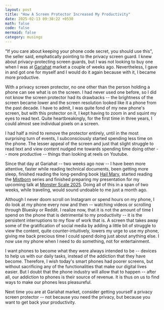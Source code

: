```yaml
---
layout: post
title: "How A Screen Protector Increased My Productivity"
date: 2025-02-13 09:38:22 +0530
math: false
code: false
mermaid: false
category: musings
---
```

"If you care about keeping your phone code secret, you should use this", the seller said, emphatically pointing to the privacy screen guard. I knew about privacy-protecting screen guards, but I was not looking to buy one when I was at [Gariahat](https://www.tripadvisor.in/Attraction_Review-g304558-d6412735-Reviews-Gariahat_Market-Kolkata_Calcutta_Kolkata_District_West_Bengal.html) market a couple of weeks ago. Nevertheless, I gave in and got one for myself and I would do it again because with it, I became more productive.

With a privacy screen protector, no one other than the person holding a phone can see what is on the screen. I had never used one before, so I did not know the screen protector had its drawbacks -- the brightness of the screen became lower and the screen resolution looked like it a phone from the past decade. I have to admit, I was quite fond of my new phone's screen, but with this protector on it, I kept having to zoom in and squint my eyes to read text. Quite heartbreakingly, for the first time in three years, I could almost see individual pixels on a screen. 

I had half a mind to remove the protector entirely, until in the most surprising turn of events, I subconsciously started spending less time on the phone. The lesser appeal of the screen and just that slight struggle to read text and view content nudged me towards spending time doing other -- more productive -- things than looking at reels on Youtube. 

Since that day at Gariahat -- two weeks ago now -- I have been more attentive, faster while reading technical documents, been getting more sleep, finished reading the long-pending book [Hail Mary](https://www.goodreads.com/review/list/149264531-mourjo-sen?utf8=✓&utf8=✓&shelf=read&title=mourjo-sen&sort=date_read&order=d), started reading the [Mistborn](https://www.goodreads.com/book/show/68428.Mistborn) series and finished preparing my presentation for my upcoming talk at [Monster Scale 2025](https://www.youtube.com/watch?v=al8Zp3sBYQM&list=PLSV-L4GsXwgn6rhNyjnLMLEtU4cNCPpdB&index=3). Doing all of this in a span of two weeks, while traveling, would sound undoable to me just a month ago.

Although I never doom scroll on Instagram or spend hours on my phone, I do look at my phone every now and then -- watching videos or scrolling through Bluesky or Reddit. I realize now, that it is not the amount of time I spend on the phone that is detrimental to my productivity -- it is the persistent interruptions to my flow of work that is. A screen that takes away some of the gratification of social media by adding a little bit of struggle to view the content, quite counter-intuitively, lowers my urge to use my phone, giving me back precious time I could spend doing just about anything else. I now use my phone when I need to do something, not for entertainment.

I want phones to become what they were always intended to be -- devices to help us with our daily tasks, instead of the addiction that they have become. Therefore, I wish today's smart phones had poorer screens, but without sacrificing any of the functionalities that make our digital lives easier. But I doubt that the phone industry will allow that to happen -- after all, our addiction to phones is their source of revenue. It is thus on us to find ways to make our phones less pleasureful.

Next time you are at Gariahat market, consider getting yourself a privacy screen protector -- not because you need the privacy, but because you want to get back your productivity.